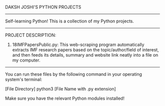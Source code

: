 DAKSH JOSHI'S PYTHON PROJECTS
***

Self-learning Python! This is a collection of my Python projects.
***

PROJECT DESCRIPTION:
1. 18IMFPapersPublic.py: This web-scraping program automatically extracts IMF research papers based on the topic/author/field of interest, and then feeds its details, summary and website link neatly into a file on my computer.
***
You can run these files by the following command in your operating system's terminal:

[File Directory] python3 [File Name with .py extension]

Make sure you have the relevant Python modules installed! 
